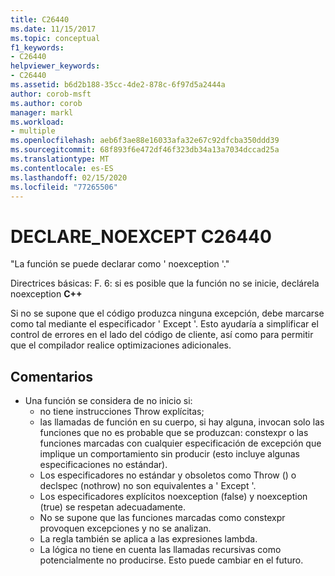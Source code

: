 ```yaml
---
title: C26440
ms.date: 11/15/2017
ms.topic: conceptual
f1_keywords:
- C26440
helpviewer_keywords:
- C26440
ms.assetid: b6d2b188-35cc-4de2-878c-6f97d5a2444a
author: corob-msft
ms.author: corob
manager: markl
ms.workload:
- multiple
ms.openlocfilehash: aeb6f3ae88e16033afa32e67c92dfcba350ddd39
ms.sourcegitcommit: 68f893f6e472df46f323db34a13a7034dccad25a
ms.translationtype: MT
ms.contentlocale: es-ES
ms.lasthandoff: 02/15/2020
ms.locfileid: "77265506"
---
```

# <a name="c26440-declare_noexcept"></a>DECLARE_NOEXCEPT C26440
"La función se puede declarar como ' noexception '."

Directrices básicas: F. 6: si es posible que la función no se inicie, declárela noexception **C++**

Si no se supone que el código produzca ninguna excepción, debe marcarse como tal mediante el especificador ' Except '. Esto ayudaría a simplificar el control de errores en el lado del código de cliente, así como para permitir que el compilador realice optimizaciones adicionales.

## <a name="remarks"></a>Comentarios
- Una función se considera de no inicio si:
  - no tiene instrucciones Throw explícitas;
  - las llamadas de función en su cuerpo, si hay alguna, invocan solo las funciones que no es probable que se produzcan: constexpr o las funciones marcadas con cualquier especificación de excepción que implique un comportamiento sin producir (esto incluye algunas especificaciones no estándar).
  - Los especificadores no estándar y obsoletos como Throw () o declspec (nothrow) no son equivalentes a ' Except '.
  - Los especificadores explícitos noexception (false) y noexception (true) se respetan adecuadamente.
  - No se supone que las funciones marcadas como constexpr provoquen excepciones y no se analizan.
  - La regla también se aplica a las expresiones lambda.
  - La lógica no tiene en cuenta las llamadas recursivas como potencialmente no producirse. Esto puede cambiar en el futuro.
